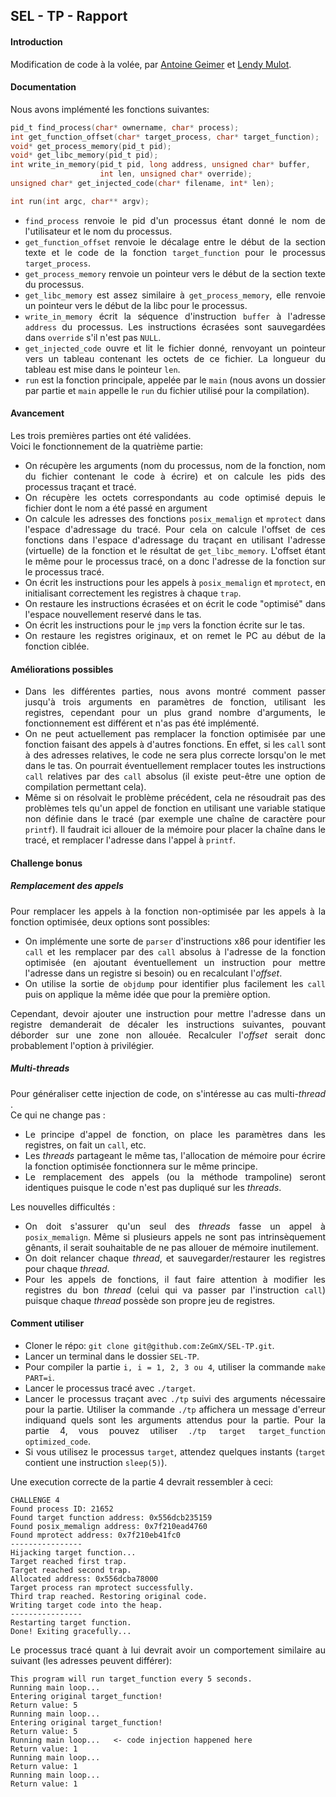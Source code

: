 <div style="text-align: justify">

## SEL - TP - Rapport

#### Introduction

Modification de code à la volée, par [Antoine Geimer](https://github.com/Skepar "Github - Skepar") et [Lendy Mulot](https://github.com/ZeGmX "Github - ZeGmX").

#### Documentation

Nous avons implémenté les fonctions suivantes:
```c
pid_t find_process(char* ownername, char* process);
int get_function_offset(char* target_process, char* target_function);
void* get_process_memory(pid_t pid);
void* get_libc_memory(pid_t pid);
int write_in_memory(pid_t pid, long address, unsigned char* buffer,
                    int len, unsigned char* override);
unsigned char* get_injected_code(char* filename, int* len);

int run(int argc, char** argv);
```
* `find_process` renvoie le pid d'un processus étant donné le nom de l'utilisateur et le nom du processus.
* `get_function_offset` renvoie le décalage entre le début de la section texte et le code de la fonction `target_function` pour le processus `target_process`.
* `get_process_memory` renvoie un pointeur vers le début de la section texte du processus.
* `get_libc_memory` est assez similaire à `get_process_memory`, elle renvoie un pointeur vers le début de la libc pour le processus.
* `write_in_memory` écrit la séquence d'instruction `buffer` à l'adresse `address` du processus. Les instructions écrasées sont sauvegardées dans `override` s'il n'est pas `NULL`.
* `get_injected_code` ouvre et lit le fichier donné, renvoyant un pointeur vers un tableau contenant les octets de ce fichier. La longueur du tableau est mise dans le pointeur `len`.
* `run` est la fonction principale, appelée par le `main` (nous avons un dossier par partie et `main` appelle le `run` du fichier utilisé pour la compilation).

#### Avancement

Les trois premières parties ont été validées.  
Voici le fonctionnement de la quatrième partie:

* On récupère les arguments (nom du processus, nom de la fonction, nom du fichier contenant le code à écrire) et on calcule les pids des processus traçant et tracé.
* On récupère les octets correspondants au code optimisé depuis le fichier dont le nom a été passé en argument
* On calcule les adresses des fonctions `posix_memalign` et `mprotect` dans l'espace d'adressage du tracé. Pour cela on calcule l'offset de ces fonctions dans l'espace d'adressage du traçant en utilisant l'adresse (virtuelle) de la fonction et le résultat de `get_libc_memory`. L'offset étant le même pour le processus tracé, on a donc l'adresse de la fonction sur le processus tracé.
* On écrit les instructions pour les appels à `posix_memalign` et `mprotect`, en initialisant correctement les registres à chaque `trap`.
* On restaure les instructions écrasées et on écrit le code "optimisé" dans l'espace nouvellement reservé dans le tas.
* On écrit les instructions pour le `jmp` vers la fonction écrite sur le tas.
* On restaure les registres originaux, et on remet le PC au début de la fonction ciblée.

#### Améliorations possibles

* Dans les différentes parties, nous avons montré comment passer jusqu'à trois arguments en paramètres de fonction, utilisant les registres, cependant pour un plus grand nombre d'arguments, le fonctionnement est différent et n'as pas été implémenté.
* On ne peut actuellement pas remplacer la fonction optimisée par une fonction faisant des appels à d'autres fonctions. En effet, si les `call` sont à des adresses relatives, le code ne sera plus correcte lorsqu'on le met dans le tas. On pourrait éventuellement remplacer toutes les instructions `call` relatives par des `call` absolus (il existe peut-être une option de compilation permettant cela).
* Même si on résolvait le problème précédent, cela ne résoudrait pas des problèmes tels qu'un appel de fonction en utilisant une variable statique non définie dans le tracé (par exemple une chaîne de caractère pour `printf`). Il faudrait ici allouer de la mémoire pour placer la chaîne dans le tracé, et remplacer l'adresse dans l'appel à `printf`.

#### Challenge bonus

##### Remplacement des appels

Pour remplacer les appels à la fonction non-optimisée par les appels à la fonction optimisée, deux options sont possibles:

* On implémente une sorte de `parser` d'instructions x86 pour identifier les `call` et les remplacer par des `call` absolus à l'adresse de la fonction optimisée (en ajoutant éventuellement un instruction pour mettre l'adresse dans un registre si besoin) ou en recalculant l'*offset*.
* On utilise la sortie de `objdump` pour identifier plus facilement les `call` puis on applique la même idée que pour la première option.

Cependant, devoir ajouter une instruction pour mettre l'adresse dans un registre demanderait de décaler les instructions suivantes, pouvant déborder sur une zone non allouée. Recalculer l'*offset* serait donc probablement l'option à privilégier.

##### Multi-*threads*

Pour généraliser cette injection de code, on s'intéresse au cas multi-*thread* .   
Ce qui ne change pas :

* Le principe d'appel de fonction, on place les paramètres dans les registres, on fait un `call`, etc.
* Les *threads* partageant le même tas, l'allocation de mémoire pour écrire la fonction optimisée fonctionnera sur le même principe.
* Le remplacement des appels (ou la méthode trampoline) seront identiques puisque le code n'est pas dupliqué sur les *threads*.

Les nouvelles difficultés :

* On doit s'assurer qu'un seul des *threads* fasse un appel à `posix_memalign`. Même si plusieurs appels ne sont pas intrinsèquement gênants, il serait souhaitable de ne pas allouer de mémoire inutilement.
* On doit relancer chaque *thread*, et sauvegarder/restaurer les registres pour chaque *thread*.
* Pour les appels de fonctions, il faut faire attention à modifier les registres du bon *thread* (celui qui va passer par l'instruction `call`) puisque chaque *thread* possède son propre jeu de registres.

#### Comment utiliser

* Cloner le répo: `git clone git@github.com:ZeGmX/SEL-TP.git`.
* Lancer un terminal dans le dossier `SEL-TP`.
* Pour compiler la partie `i, i = 1, 2, 3 ou 4`, utiliser la commande `make PART=i`.
* Lancer le processus tracé avec `./target`.
* Lancer le processus traçant avec `./tp` suivi des arguments nécessaire pour la partie. Utiliser la commande `./tp` affichera un message d'erreur indiquand quels sont les arguments attendus pour la partie. Pour la partie 4, vous pouvez utiliser `./tp target target_function optimized_code`.
* Si vous utilisez le processus `target`, attendez quelques instants (`target` contient une instruction `sleep(5)`).

Une execution correcte de la partie 4 devrait ressembler à ceci:
```
CHALLENGE 4
Found process ID: 21652
Found target function address: 0x556dcb235159
Found posix_memalign address: 0x7f210ead4760
Found mprotect address: 0x7f210eb41fc0
----------------
Hijacking target function...
Target reached first trap.
Target reached second trap.
Allocated address: 0x556dcba78000
Target process ran mprotect successfully.
Third trap reached. Restoring original code.
Writing target code into the heap.
----------------
Restarting target function.
Done! Exiting gracefully...
```
Le processus tracé quant à lui devrait avoir un comportement similaire au suivant (les adresses peuvent différer):
```
This program will run target_function every 5 seconds.
Running main loop...
Entering original target_function!
Return value: 5
Running main loop...
Entering original target_function!
Return value: 5
Running main loop...   <- code injection happened here
Return value: 1
Running main loop...
Return value: 1
Running main loop...
Return value: 1
```

</div>
